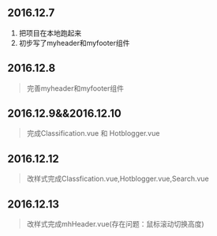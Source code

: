 ## 2016.12.7

1. 把项目在本地跑起来
2. 初步写了myheader和myfooter组件

## 2016.12.8

>完善myheader和myfooter组件
## 2016.12.9&&2016.12.10

>完成Classification.vue 和 Hotblogger.vue
## 2016.12.12

>改样式完成Classfication.vue,Hotblogger.vue,Search.vue
## 2016.12.13

>改样式完成mhHeader.vue(存在问题：鼠标滚动切换高度)